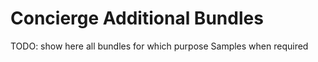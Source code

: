 # Concierge Additional Bundles

TODO: show here all bundles
for which purpose
Samples when required


